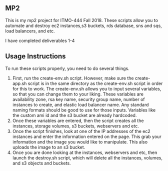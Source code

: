 ## MP2

This is my mp2 project for ITMO-444 Fall 2018. These scripts allow you to automate and destroy ec2 instances,s3 buckets, rds database, sns and sqs, load balancers, and etc. 

I have completed deliverables 1-4

## Usage Instructions

To run these scripts properly, you need to do several things.

1) First, run the create-env.sh script. However, make sure the create-app.sh script is in the same directory as the create-env.sh script in order for this to work. The create-env.sh allows you to input several variables, so that you can change them to your liking. These variables are availability zone, rsa key name, security group name, number of instances to create, and elastic load balancer name. Any standard naming formats should be good to use for those inputs. Variables like the custom ami id and the s3 bucket are already hardcoded. 
2) Once these variables are entered, then the script creates all the instances, storage volumes, s3 buckets, webservers and etc.
3) Once the script finishes, look at one of the IP addresses of the ec2 instances and enter the information entered on the page. This grab your information and the image you would like to manipulate. This also uploads the image to an s3 bucket.
5) Once you are done looking at the instances, webservers and etc, then launch the destroy.sh script, which will delete all the instances, volumes, and s3 objects and buckets.

